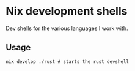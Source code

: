 # Nix development shells

Dev shells for the various languages I work with.

## Usage
```shell
nix develop ./rust # starts the rust devshell
```